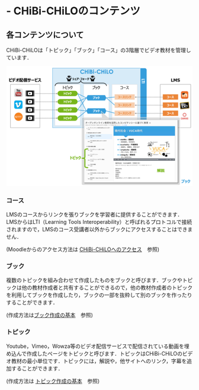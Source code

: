 # - CHiBi-CHiLOのコンテンツ

## 各コンテンツについて

CHiBi-CHiLOは「トピック」「ブック」「コース」の3階層でビデオ教材を管理しています．

![](<../.gitbook/assets/image (411).png>)

### コース

LMSのコースからリンクを張りブックを学習者に提供することができます．LMSからはLTI（Learning Tools Interoperability）と呼ばれるプロトコルで接続されますので，LMSのコース受講者以外からブックにアクセスすることはできません．

(Moodleからのアクセス方法は [CHiBi-CHiLOへのアクセス](access.md)　参照)

### ブック

複数のトピックを組み合わせて作成したものをブックと呼びます．ブックやトピックは他の教材作成者と共有することができるので，他の教材作成者のトピックを利用してブックを作成したり，ブックの一部を抜粋して別のブックを作ったりすることができます．

(作成方法は[ブック作成の基本](../book/create.md)　参照)

### トピック

Youtube，Vimeo，Wowza等のビデオ配信サービスで配信されている動画を埋め込んで作成したページをトピックと呼びます．トピックはCHiBi-CHiLOのビデオ教材の最小単位です．トピックには，解説や，他サイトへのリンク，字幕を追加することができます．

(作成方法は [トピック作成の基本](../3-topikku/create.md)　参照)
